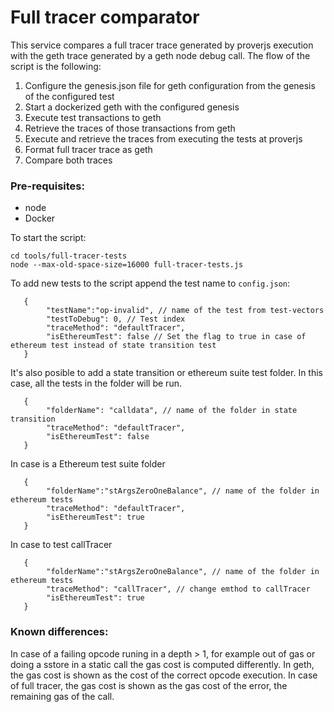 # Full tracer comparator
This service compares a full tracer trace generated by proverjs execution with the geth trace generated by a geth node debug call. 
The flow of the script is the following: 
1. Configure the genesis.json file for geth configuration from the genesis of the configured test
2. Start a dockerized geth with the configured genesis
3. Execute test transactions to geth
4. Retrieve the traces of those transactions from geth
5. Execute and retrieve the traces from executing the tests at proverjs
6. Format full tracer trace as geth
7. Compare both traces

### Pre-requisites:

- node
- Docker

To start the script:
```
cd tools/full-tracer-tests
node --max-old-space-size=16000 full-tracer-tests.js
```
To add new tests to the script append the test name to `config.json`: 
```
   {
        "testName":"op-invalid", // name of the test from test-vectors
        "testToDebug": 0, // Test index
        "traceMethod": "defaultTracer",
        "isEthereumTest": false // Set the flag to true in case of ethereum test instead of state transition test
   }
```


It's also posible to add a state transition or ethereum suite test folder. In this case, all the tests in the folder will be run.
```
   {
        "folderName": "calldata", // name of the folder in state transition
        "traceMethod": "defaultTracer",
        "isEthereumTest": false
   }
```
In case is a Ethereum test suite folder
```
   {
        "folderName":"stArgsZeroOneBalance", // name of the folder in ethereum tests
        "traceMethod": "defaultTracer",
        "isEthereumTest": true
   }
```
In case to test callTracer
```
   {
        "folderName":"stArgsZeroOneBalance", // name of the folder in ethereum tests
        "traceMethod": "callTracer", // change emthod to callTracer
        "isEthereumTest": true
   }
```
### Known differences:

In case of a failing opcode runing in a depth > 1, for example out of gas or doing a sstore in a static call the gas cost is computed differently. In geth, the gas cost is shown as the cost of the correct opcode execution. In case of full tracer, the gas cost is shown as the gas cost of the error, the remaining gas of the call.